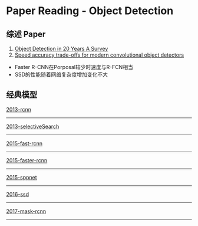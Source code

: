 # Paper Reading - Object Detection

## 综述 Paper

1. [Object Detection in 20 Years A Survey](../../04-pdf/files/Object%20Detection%20in%2020%20Years%20A%20Survey.pdf)
2. [Speed accuracy trade-offs for modern convolutional object detectors](../../04-pdf/files/Speed%20accuracy%20trade-offs%20for%20modern%20convolutional%20object%20detectors.pdf)

- Faster R-CNN在Porposal较少时速度与R-FCN相当
- SSD的性能随着网络复杂度增加变化不大

## 经典模型

[2013-rcnn](../../04-pdf/files/2013-rcnn.pdf)

---

[2013-selectiveSearch](../../04-pdf/files/2013-selectiveSearch.pdf)

---

[2015-fast-rcnn](../../04-pdf/files/2015-fast-rcnn.pdf)

---

[2015-faster-rcnn](../../04-pdf/files/2015-faster-rcnn.pdf)

---

[2015-sppnet](../../04-pdf/files/2015-sppnet.pdf)

---

[2016-ssd](../../04-pdf/files/2016-ssd.pdf)

---

[2017-mask-rcnn](../../04-pdf/files/2017-mask-rcnn.pdf)

---
